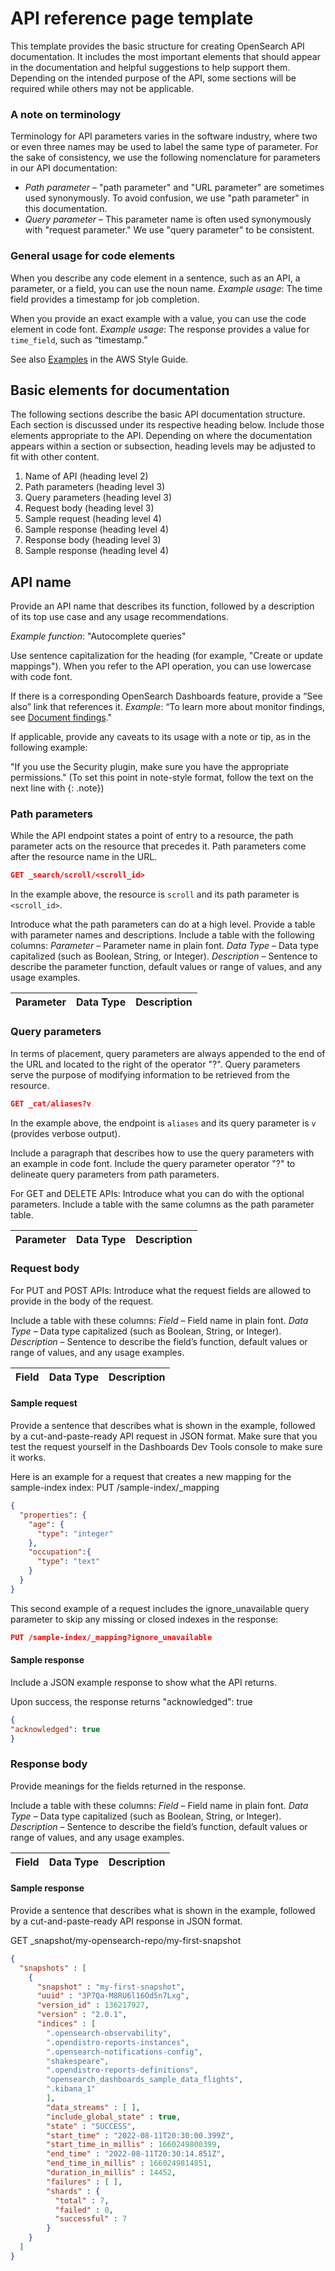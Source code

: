 # API reference page template

This template provides the basic structure for creating OpenSearch API documentation. It includes the most important elements that should appear in the documentation and helpful suggestions to help support them. Depending on the intended purpose of the API, some sections will be required while others may not be applicable. 

### A note on terminology ###

Terminology for API parameters varies in the software industry, where two or even three names may be used to label the same type of parameter. For the sake of consistency, we use the following nomenclature for parameters in our API documentation:
* *Path parameter* – "path parameter" and "URL parameter" are sometimes used synonymously. To avoid confusion, we use "path parameter" in this documentation.
* *Query parameter* – This parameter name is often used synonymously with "request parameter." We use "query parameter" to be consistent.

### General usage for code elements

When you describe any code element in a sentence, such as an API, a parameter, or a field, you can use the noun name. 
  *Example usage*:
  The time field provides a timestamp for job completion.

When you provide an exact example with a value, you can use the code element in code font. 
  *Example usage*: 
  The response provides a value for `time_field`, such as “timestamp.” 

See also [Examples](https://alpha-docs-aws.amazon.com/awsstyleguide/latest/styleguide/examples.html) in the AWS Style Guide.

## Basic elements for documentation

The following sections describe the basic API documentation structure. Each section is discussed under its respective heading below. Include those elements appropriate to the API. Depending on where the documentation appears within a section or subsection, heading levels may be adjusted to fit with other content.

1. Name of API (heading level 2)
2. Path parameters (heading level 3)
3. Query parameters (heading level 3)
4. Request body (heading level 3)
5. Sample request (heading level 4)
6. Sample response (heading level 4)
7. Response body (heading level 3)
8. Sample response (heading level 4)

## API name

Provide an API name that describes its function, followed by a description of its top use case and any usage recommendations.

*Example function*: "Autocomplete queries"

Use sentence capitalization for the heading (for example, "Create or update mappings"). When you refer to the API operation, you can use lowercase with code font.

If there is a corresponding OpenSearch Dashboards feature, provide a “See also” link that references it. 
*Example*: “To learn more about monitor findings, see [Document findings](https://opensearch.org/docs/latest/monitoring-plugins/alerting/monitors/#document-findings)."

If applicable, provide any caveats to its usage with a note or tip, as in the following example:

"If you use the Security plugin, make sure you have the appropriate permissions."
(To set this point in note-style format, follow the text on the next line with {: .note})

### Path parameters

While the API endpoint states a point of entry to a resource, the path parameter acts on the resource that precedes it. Path parameters come after the resource name in the URL.

```json
GET _search/scroll/<scroll_id>
```
In the example above, the resource is `scroll` and its path parameter is `<scroll_id>`.

Introduce what the path parameters can do at a high level. Provide a table with parameter names and descriptions. Include a table with the following columns:
*Parameter* – Parameter name in plain font.
*Data Type* – Data type capitalized (such as Boolean, String, or Integer).
*Description* – Sentence to describe the parameter function, default values or range of values, and any usage examples.

Parameter | Data Type | Description
:--- | :--- | :---

### Query parameters

In terms of placement, query parameters are always appended to the end of the URL and located to the right of the operator "?". Query parameters serve the purpose of modifying information to be retrieved from the resource.

```json
GET _cat/aliases?v
```

In the example above, the endpoint is `aliases` and its query parameter is `v` (provides verbose output).

Include a paragraph that describes how to use the query parameters with an example in code font. Include the query parameter operator "?" to delineate query parameters from path parameters.

For GET and DELETE APIs: Introduce what you can do with the optional parameters. Include a table with the same columns as the path parameter table.

Parameter | Data Type | Description
:--- | :--- | :---

### Request body

For PUT and POST APIs: Introduce what the request fields are allowed to provide in the body of the request.

Include a table with these columns: 
*Field* – Field name in plain font.
*Data Type* – Data type capitalized (such as Boolean, String, or Integer).
*Description* – Sentence to describe the field’s function, default values or range of values, and any usage examples.

Field | Data Type | Description
:--- | :--- | :--- 

#### Sample request

Provide a sentence that describes what is shown in the example, followed by a cut-and-paste-ready API request in JSON format. Make sure that you test the request yourself in the Dashboards Dev Tools console to make sure it works.

Here is an example for a request that creates a new mapping for the sample-index index:
PUT /sample-index/_mapping

```json
{
  "properties": {
    "age": {
      "type": "integer"
    },
    "occupation":{
      "type": "text"
    }
  }
}
```

This second example of a request includes the ignore_unavailable query parameter to skip any missing or closed indexes in the response:

```json
PUT /sample-index/_mapping?ignore_unavailable
```

#### Sample response

Include a JSON example response to show what the API returns.

Upon success, the response returns "acknowledged": true

```json
{
"acknowledged": true
}
```

### Response body

Provide meanings for the fields returned in the response.

Include a table with these columns: 
*Field* – Field name in plain font.
*Data Type* – Data type capitalized (such as Boolean, String, or Integer).
*Description* – Sentence to describe the field’s function, default values or range of values, and any usage examples.

Field | Data Type | Description
:--- | :--- | :--- 

#### Sample response

Provide a sentence that describes what is shown in the example, followed by a cut-and-paste-ready API response in JSON format.

GET _snapshot/my-opensearch-repo/my-first-snapshot

```json
{     
  "snapshots" : [     
    {     
      "snapshot" : "my-first-snapshot",     
      "uuid" : "3P7Qa-M8RU6l16Od5n7Lxg",     
      "version_id" : 136217927,     
      "version" : "2.0.1",     
      "indices" : [     
        ".opensearch-observability",     
        ".opendistro-reports-instances",     
        ".opensearch-notifications-config",     
        "shakespeare",     
        ".opendistro-reports-definitions",     
        "opensearch_dashboards_sample_data_flights",     
        ".kibana_1"     
        ],     
        "data_streams" : [ ],     
        "include_global_state" : true,     
        "state" : "SUCCESS",     
        "start_time" : "2022-08-11T20:30:00.399Z",     
        "start_time_in_millis" : 1660249800399,     
        "end_time" : "2022-08-11T20:30:14.851Z",     
        "end_time_in_millis" : 1660249814851,     
        "duration_in_millis" : 14452,     
        "failures" : [ ],     
        "shards" : {     
          "total" : 7,     
          "failed" : 0,     
          "successful" : 7     
        }     
    }   
  ]   
}
```
